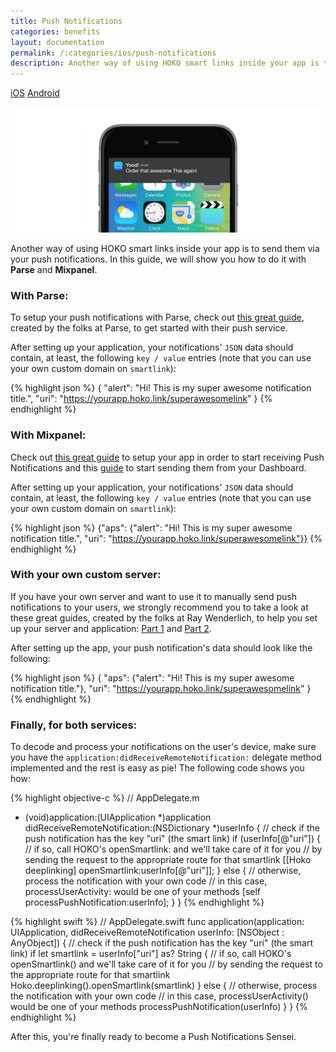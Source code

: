 ```yaml
---
title: Push Notifications
categories: benefits
layout: documentation
permalink: /:categories/ios/push-notifications
description: Another way of using HOKO smart links inside your app is to send them via your push notifications. In this guide, we will show you how to do it with Parse and Mixpanel.
---
```


<a href="#" class="tab active">iOS</a>
<a href="http://support.hokolinks.com/benefits/android/push-notifications/" class="tab">Android</a>


![](/assets/images/push-notification-use-case.png)

Another way of using HOKO smart links inside your app is to send them via your push notifications. In this guide, we will show you how to do it with **Parse** and **Mixpanel**.

### With Parse:

To setup your push notifications with Parse, check out <a href="https://parse.com/tutorials/ios-push-notifications" target="_blank">this great guide</a>, created by the folks at Parse, to get started with their push service.  

After setting up your application, your notifications' `JSON` data should contain, at least, the following `key / value` entries (note that you can use your own custom domain on `smartlink`):

{% highlight json %}
{
  "alert": "Hi! This is my super awesome notification title.",
  "uri": "https://yourapp.hoko.link/superawesomelink"
}
{% endhighlight %}  

### With Mixpanel:

Check out <a href="https://mixpanel.com/help/reference/ios-push-notifications" target="_blank">this great guide</a> to setup your app in order to start receiving Push Notifications and this <a href="https://mixpanel.com/help/questions/articles/how-do-i-send-custom-parameters-like-emoji-in-my-push-notifications" target="_blank">guide</a> to start sending them from your Dashboard.

After setting up your application, your notifications' `JSON` data should contain, at least, the following `key / value` entries (note that you can use your own custom domain on `smartlink`):

{% highlight json %}
{"aps": {"alert": "Hi! This is my super awesome notification title.", "uri": "https://yourapp.hoko.link/superawesomelink"}}
{% endhighlight %}

### With your own custom server:

If you have your own server and want to use it to manually send push notifications to your users, we strongly recommend you to take a look at these great guides, created by the folks at Ray Wenderlich, to help you set up your server and application: <a href="http://www.raywenderlich.com/32960/apple-push-notification-services-in-ios-6-tutorial-part-1" target="_blank">Part 1</a> and <a href="http://www.raywenderlich.com/32963/apple-push-notification-services-in-ios-6-tutorial-part-2" target="_blank">Part 2</a>.

After setting up the app, your push notification's data should look like the following:

{% highlight json %}
{
  "aps": {"alert": "Hi! This is my super awesome notification title."},
  "uri": "https://yourapp.hoko.link/superawesomelink"
}
{% endhighlight %}


### Finally, for both services:

To decode and process your notifications on the user's device, make sure you have the `application:didReceiveRemoteNotification:` delegate method implemented and the rest is easy as pie! The following code shows you how:

{% highlight objective-c %}
// AppDelegate.m
- (void)application:(UIApplication *)application didReceiveRemoteNotification:(NSDictionary *)userInfo {
  // check if the push notification has the key "uri" (the smart link)
  if (userInfo[@"uri"]) {
    // if so, call HOKO's openSmartlink: and we'll take care of it for you
    // by sending the request to the appropriate route for that smartlink
    [[Hoko deeplinking] openSmartlink:userInfo[@"uri"]];
  } else {
    // otherwise, process the notification with your own code
    // in this case, processUserActivity: would be one of your methods
    [self processPushNotification:userInfo];
  }
}
{% endhighlight %}

{% highlight swift %}
// AppDelegate.swift
func application(application: UIApplication, didReceiveRemoteNotification userInfo: [NSObject : AnyObject]) {
  // check if the push notification has the key "uri" (the smart link)
  if let smartlink = userInfo["uri"] as? String {
    // if so, call HOKO's openSmartlink() and we'll take care of it for you
    // by sending the request to the appropriate route for that smartlink
    Hoko.deeplinking().openSmartlink(smartlink)
  } else {
    // otherwise, process the notification with your own code
    // in this case, processUserActivity() would be one of your methods
    processPushNotification(userInfo)
  }
}
{% endhighlight %}

After this, you're finally ready to become a Push Notifications Sensei.
